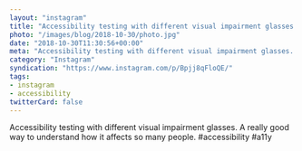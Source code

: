 ```yaml
---
layout: "instagram"
title: "Accessibility testing with different visual impairment glasses. "
photo: "/images/blog/2018-10-30/photo.jpg"
date: "2018-10-30T11:30:56+00:00"
meta: "Accessibility testing with different visual impairment glasses. "
category: "Instagram"
syndication: "https://www.instagram.com/p/Bpjj8qFloQE/"
tags:
- instagram
- accessibility
twitterCard: false
---
```

Accessibility testing with different visual impairment glasses. A really good way to understand how it affects so many people. #accessibility #a11y
